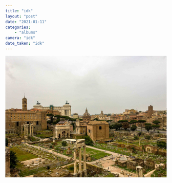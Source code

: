 ```yaml
---
title: "idk"
layout: "post" 
date: "2021-01-11"
categories: 
    - "albums"
camera: "idk"
date_taken: "idk"
---
```


![test](/images/test.jpg)